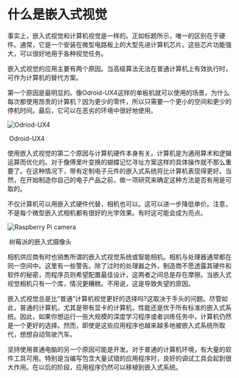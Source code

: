 # 什么是嵌入式视觉

事实上，嵌入式视觉和计算机视觉是一样的。正如标题所示，唯一的区别在于硬件。通常，它是一个安装在微型电路板上的大型先进计算机芯片。这些芯片功能强大，可以很好地用于各种视觉任务。

嵌入式视觉的应用主要有两个原因。当高级算法无法在普通计算机上有效执行时，可作为计算机的替代方案。

第一个原因是最明显的。像Odroid-UX4这样的单板机就可以使用的场景，为什么每次都使用昂贵的计算机？因为更少的零件，所以只需要一个更小的空间和更少的停机时间。最后，它可以在恶劣的环境中很好地使用。

![Odriod-UX4](https://qengineering.eu/images/UX4.webp)

​                                                                                                                                 Odroid-UX4

使用嵌入式视觉的第二个原因与计算机硬件本身有关。计算机是为通用算术和逻辑运算而优化的。对于像傅里叶变换的蝴蝶记忆寻址方案这样的具体操作就不那么重要了。在这种情况下，带有定制电子元件的嵌入式系统将比计算机表现得更好。当然，在开始制造你自己的电子产品之前，做一项研究来确定这种方法是否有用是可取的。

不仅计算机可以用嵌入式硬件代替，相机也可以。这可以进一步降低单价。注意，不是每个微型嵌入式相机都有很好的光学效果。有时这可能会成为亮点。

![Raspberry Pi camera](https://qengineering.eu/images/Raspberry-camera.webp)

​                                                                                                                 树莓派的嵌入式摄像头

相机供应商有时也销售所谓的嵌入式视觉系统或智能相机。相机与处理器通常都在同一空间中。这里有一些警告。除了过时的处理器之外，制造商不愿透露其硬件和软件的秘密，而程序员则希望配置最佳设计，这两者之间总是存在摩擦。当嵌入式视觉相机只有一个库，情况更糟糕。不用说，这是导致失望的原因。

嵌入式视觉总是比“普通”计算机视觉更好的选择吗?这取决于手头的问题。尽管如此，普通的计算机，尤其是带有显卡的计算机，性能还是优于所有标准的嵌入式系统。因此，如果你想运行一些大规模的深度学习程序或者训练任务中，计算机仍然是一个更好的选择。然而，即使是这些应用程序也越来越多地被嵌入式系统所取代，想想自动驾驶汽车。

坚持使用普通电脑的另一个原因可能是开发。对于普通的计算机环境，有大量的软件工具可用。特别是当编写包含大量试错的应用程序时，良好的调试工具会起到很大作用。在以后的阶段，应用程序仍然可以移植到嵌入式系统。

